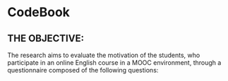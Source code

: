 # CodeBook


## THE OBJECTIVE:

The research aims to evaluate the motivation of the students, who participate in an online English course in a MOOC environment, through a questionnaire composed of the following questions:

